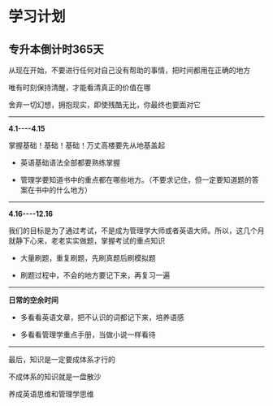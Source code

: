 # 学习计划

## 专升本倒计时365天

从现在开始，不要进行任何对自己没有帮助的事情，把时间都用在正确的地方

唯有时刻保持清醒，才能看清真正的价值在哪

舍弃一切幻想，拥抱现实，即使残酷无比，你最终也要面对它

---

**4.1----4.15**

掌握基础！基础！基础！万丈高楼要先从地基盖起

- 英语基础语法全部都要熟练掌握

- 管理学要知道书中的重点都在哪些地方。（不要求记住，但一定要知道题的答案在书中的什么地方）

---

**4.16----12.16**

我们的目标是为了通过考试，不是成为管理学大师或者英语大师。所以，这几个月就静下心来，老老实实做题，掌握考试的重点知识

- 大量刷题，重复刷题，先刷真题后刷模拟题

- 刷题过程中，不会的地方要记下来，再复习一遍

---

**日常的空余时间**

- 多看看英语文章，把不认识的词都记下来，培养语感

- 多看看管理学重点手册，当做小说一样看待

---

最后，知识是一定要成体系才行的

不成体系的知识就是一盘散沙

养成英语思维和管理学思维


